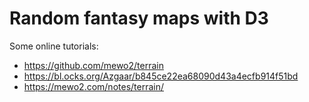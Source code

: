 
# Random fantasy maps with D3

Some online tutorials: 

- https://github.com/mewo2/terrain
- https://bl.ocks.org/Azgaar/b845ce22ea68090d43a4ecfb914f51bd
- https://mewo2.com/notes/terrain/